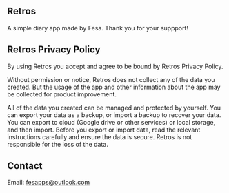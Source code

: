 ## Retros
A simple diary app made by Fesa. Thank you for your suppport!

## Retros Privacy Policy
By using Retros you accept and agree to be bound by Retros Privacy Policy.

Without permission or notice, Retros does not collect any of the data you created. But the usage of the app and other information about the app may be collected for product improvement.

All of the data you created can be managed and protected by yourself. You can export your data as a backup, or import a backup to recover your data. You can export to cloud (Google drive or other services) or local storage, and then import. Before you export or import data, read the relevant instructions carefully and ensure the data is secure. Retros is not responsible for the loss of the data.

## Contact
Email: fesapps@outlook.com

